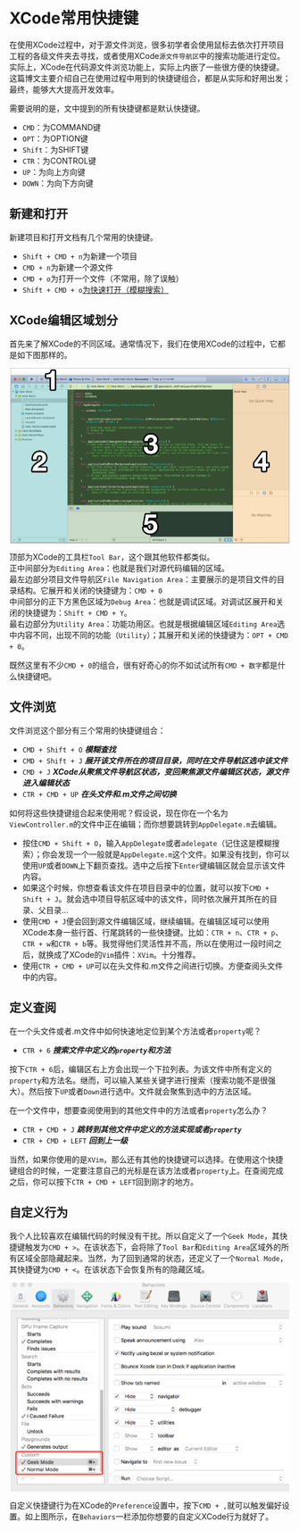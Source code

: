 # XCode常用快捷键

在使用XCode过程中，对于源文件浏览，很多初学者会使用鼠标去依次打开项目工程的各级文件夹去寻找，或者使用XCode`源文件导航区`中的搜索功能进行定位。实际上，XCode在代码源文件浏览功能上，实际上内嵌了一些很方便的快捷键。这篇博文主要介绍自己在使用过程中用到的快捷键组合，都是从实际和好用出发；最终，能够大大提高开发效率。

需要说明的是，文中提到的所有快捷键都是默认快捷键。<br/>
- `CMD`：为COMMAND键
- `OPT`：为OPTION键
- `Shift`：为SHIFT键
- `CTR`：为CONTROL键
- `UP`：为向上方向键
- `DOWN`：为向下方向键

## 新建和打开

新建项目和打开文档有几个常用的快捷键。
- `Shift + CMD + n`为新建一个项目
- `CMD + n`为新建一个源文件
- `CMD + o`为打开一个文件（不常用，除了误触）
- `Shift + CMD + o`[为快速打开（模糊搜索）](#文件浏览)

## XCode编辑区域划分
首先来了解XCode的不同区域。通常情况下，我们在使用XCode的过程中，它都是如下图那样的。

<div align='center'>
<img 
src = "../images/xcode_UI_breakdown.jpg"
title = "XCode界面区域划分"
alt = "XCode界面区域划分"
width = "500"
align = center
/>
<br />
</div>


顶部为XCode的工具栏`Tool Bar`，这个跟其他软件都类似。<br />
正中间部分为`Editing Area`：也就是我们对源代码编辑的区域。<br />
最左边部分项目文件导航区`File Navigation Area`：主要展示的是项目文件的目录结构。它展开和关闭的快捷键为：`CMD + 0`<br />
中间部分的正下方黑色区域为`Debug Area`：也就是调试区域。对调试区展开和关闭的快捷键为：`Shift + CMD + Y`。<br />
最右边部分为`Utility Area`：功能功用区。也就是根据编辑区域`Editing Area`选中内容不同，出现不同的功能（`Utility`）；其展开和关闭的快捷键为：`OPT + CMD + 0`。

既然这里有不少`CMD + 0`的组合，很有好奇心的你不如试试所有`CMD + 数字`都是什么快捷键吧。

## 文件浏览

文件浏览这个部分有三个常用的快捷键组合：
- `CMD + Shift + O` ***模糊查找***
- `CMD + Shift + J` ***展开该文件所在的项目目录，同时在文件导航区选中该文件***
- `CMD + J` ***XCode从聚焦文件导航区状态，变回聚焦源文件编辑区状态，源文件进入编辑状态***
- `CTR + CMD + UP` ***在头文件和.m文件之间切换***

如何将这些快捷键组合起来使用呢？假设说，现在你在一个名为`ViewController.m`的文件中正在编辑；而你想要跳转到`AppDelegate.m`去编辑。
- 按住`CMD + Shift + O`，输入`AppDelegate`或者`adelegate`（记住这是模糊搜索）；你会发现一个一般就是`AppDelegate.m`这个文件。如果没有找到，你可以使用`UP`或者`DOWN`上下翻页查找。选中之后按下`Enter`键编辑区就会显示该文件内容。
- 如果这个时候，你想查看该文件在项目目录中的位置，就可以按下`CMD + Shift + J`。就会选中项目导航区域中的该文件，同时依次展开其所在的目录、父目录... 
- 使用`CMD + J`便会回到源文件编辑区域，继续编辑。在编辑区域可以使用XCode本身一些行首、行尾跳转的一些快捷键。比如：`CTR + n`、`CTR + p`、`CTR + w`和`CTR + b`等。我觉得他们灵活性并不高，所以在使用过一段时间之后，就换成了XCode的`Vim`插件：`XVim`。十分推荐。
- 使用`CTR + CMD + UP`可以在头文件和.m文件之间进行切换。方便查阅头文件中的内容。

## 定义查阅

在一个头文件或者.m文件中如何快速地定位到某个方法或者`property`呢？
- `CTR + 6` ***搜索文件中定义的`property`和方法***

按下`CTR + 6`后，编辑区右上方会出现一个下拉列表。为该文件中所有定义的`property`和方法名。继而，可以输入某些关键字进行搜索（搜索功能不是很强大）。然后按下`UP`或者`Down`进行选中。文件就会聚焦到选中的方法区域。

在一个文件中，想要查阅使用到的其他文件中的方法或者`property`怎么办？
- `CTR + CMD + J` ***跳转到其他文件中定义的方法实现或者`property`***
- `CTR + CMD + LEFT` ***回到上一级***

当然，如果你使用的是`XVim`，那么还有其他的快捷键可以选择。在使用这个快捷键组合的时候，一定要注意自己的光标是在该方法或者`property`上。在查阅完成之后，你可以按下`CTR + CMD + LEFT`回到刚才的地方。

## 自定义行为

我个人比较喜欢在编辑代码的时候没有干扰。所以自定义了一个`Geek Mode`，其快捷键触发为`CMD + >`。在该状态下，会将除了`Tool Bar`和`Editing Area`区域外的所有区域全部隐藏起来。当然，为了回到通常的状态，还定义了一个`Normal Mode`，其快捷键为`CMD + <`。在该状态下会恢复所有的隐藏区域。

<div align='center'>
<img 
src = "../images/xcode_keybings_customize.png"
title = "XCode界面区域划分"
alt = "XCode界面区域划分"
width = "500"
align = center
/>
<br />
</div>

自定义快捷键行为在XCode的`Preference`设置中，按下`CMD + ,`就可以触发偏好设置。如上图所示，在`Behaviors`一栏添加你想要的自定义XCode行为就好了。

